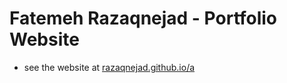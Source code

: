 # Fatemeh Razaqnejad - Portfolio Website

- see the website at [razaqnejad.github.io/a](https://razaqnejad.github.io/a/)
